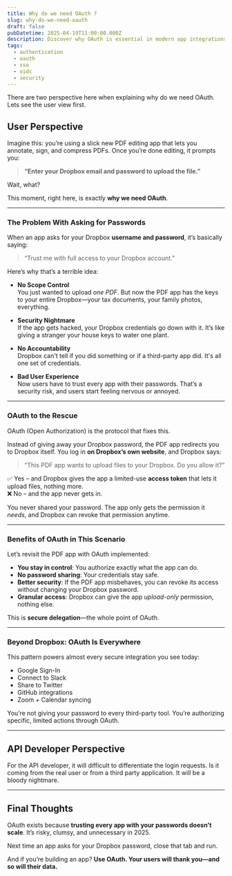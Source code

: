 ```yaml
---
title: Why do we need OAuth ?
slug: why-do-we-need-oauth
draft: false
pubDatetime: 2025-04-19T11:00:00.000Z
description: Discover why OAuth is essential in modern app integrations through a real-world example of a PDF editor uploading to Dropbox—highlighting security, delegation, and best practices.
tags:
  - authentication
  - oauth
  - sso
  - oidc
  - security
---
```


There are two perspective here when explaining why do we need OAuth. Lets see the user view first.

## User Perspective

Imagine this: you’re using a slick new PDF editing app that lets you annotate, sign, and compress PDFs. Once you’re done editing, it prompts you:

> **“Enter your Dropbox email and password to upload the file.”**

Wait, what?

This moment, right here, is exactly **why we need OAuth**.

---

### The Problem With Asking for Passwords

When an app asks for your Dropbox **username and password**, it’s basically saying:

> “Trust me with full access to your Dropbox account.”

Here’s why that’s a terrible idea:

- **No Scope Control**  
  You just wanted to upload *one PDF*. But now the PDF app has the keys to your entire Dropbox—your tax documents, your family photos, everything.

- **Security Nightmare**  
  If the app gets hacked, your Dropbox credentials go down with it. It’s like giving a stranger your house keys to water one plant.

- **No Accountability**  
  Dropbox can't tell if you did something or if a third-party app did. It's all one set of credentials.

- **Bad User Experience**  
  Now users have to trust every app with their passwords. That’s a security risk, and users start feeling nervous or annoyed.

---

### OAuth to the Rescue

OAuth (Open Authorization) is the protocol that fixes this.

Instead of giving away your Dropbox password, the PDF app redirects you to Dropbox itself. You log in **on Dropbox’s own website**, and Dropbox says:

> “This PDF app wants to upload files to your Dropbox. Do you allow it?”

✅ Yes – and Dropbox gives the app a limited-use **access token** that lets it upload files, nothing more.  
❌ No – and the app never gets in.

You never shared your password. The app only gets the permission it *needs*, and Dropbox can revoke that permission anytime.

---

### Benefits of OAuth in This Scenario

Let’s revisit the PDF app with OAuth implemented:

- **You stay in control**: You authorize exactly what the app can do.
- **No password sharing**: Your credentials stay safe.
- **Better security**: If the PDF app misbehaves, you can revoke its access without changing your Dropbox password.
- **Granular access**: Dropbox can give the app *upload-only* permission, nothing else.

This is **secure delegation**—the whole point of OAuth.

---

### Beyond Dropbox: OAuth Is Everywhere

This pattern powers almost every secure integration you see today:

- Google Sign-In
- Connect to Slack
- Share to Twitter
- GitHub integrations
- Zoom + Calendar syncing

You’re not giving your password to every third-party tool. You’re authorizing specific, limited actions through OAuth.

---

## API Developer Perspective

For the API developer, it will difficult to differentiate the login requests. Is it coming from the real user or from a third party application. It will be a bloody nightmare.

---

## Final Thoughts

OAuth exists because **trusting every app with your passwords doesn’t scale**. It’s risky, clumsy, and unnecessary in 2025.

Next time an app asks for your Dropbox password, close that tab and run.

And if you’re building an app?
**Use OAuth. Your users will thank you—and so will their data.**
